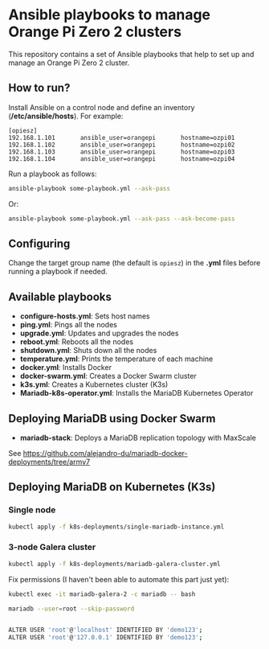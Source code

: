 # Ansible playbooks to manage Orange Pi Zero 2 clusters

This repository contains a set of Ansible playbooks that help to set up and manage an Orange Pi Zero 2 cluster.

## How to run?

Install Ansible on a control node and define an inventory (**/etc/ansible/hosts**). For example:

```
[opiesz]
192.168.1.101		ansible_user=orangepi		hostname=ozpi01
192.168.1.102		ansible_user=orangepi		hostname=ozpi02
192.168.1.103		ansible_user=orangepi		hostname=ozpi03
192.168.1.104		ansible_user=orangepi		hostname=ozpi04
```

Run a playbook as follows:

```bash
ansible-playbook some-playbook.yml --ask-pass
```

Or:

```bash
ansible-playbook some-playbook.yml --ask-pass --ask-become-pass
```

## Configuring

Change the target group name (the default is `opiesz`) in the **.yml** files before running a playbook if needed.

## Available playbooks

* **configure-hosts.yml**: Sets host names
* **ping.yml**: Pings all the nodes
* **upgrade.yml**: Updates and upgrades the nodes
* **reboot.yml**: Reboots all the nodes
* **shutdown.yml**: Shuts down all the nodes
* **temperature.yml**: Prints the temperature of each machine
* **docker.yml**: Installs Docker
* **docker-swarm.yml**: Creates a Docker Swarm cluster
* **k3s.yml**: Creates a Kubernetes cluster (K3s)
* **Mariadb-k8s-operator.yml**: Installs the MariaDB Kubernetes Operator

## Deploying MariaDB using Docker Swarm

* **mariadb-stack**: Deploys a MariaDB replication topology with MaxScale

See https://github.com/alejandro-du/mariadb-docker-deployments/tree/armv7

## Deploying MariaDB on Kubernetes (K3s)

### Single node

```sh
kubectl apply -f k8s-deployments/single-mariadb-instance.yml
```

### 3-node Galera cluster

```sh
kubectl apply -f k8s-deployments/mariadb-galera-cluster.yml
```

Fix permissions (I haven't been able to automate this part just yet):

```sh
kubectl exec -it mariadb-galera-2 -c mariadb -- bash

mariadb --user=root --skip-password


ALTER USER 'root'@'localhost' IDENTIFIED BY 'demo123';
ALTER USER 'root'@'127.0.0.1' IDENTIFIED BY 'demo123';
```
